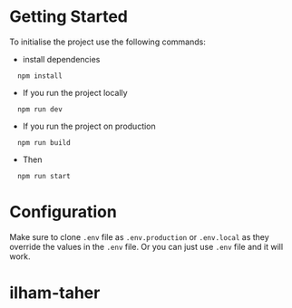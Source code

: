 # Getting Started

To initialise the project use the following commands:

- install dependencies

```shell
  npm install
```

- If you run the project locally

```shell
  npm run dev
```
- If you run the project on production

```shell
  npm run build
```
- Then

```shell
  npm run start
```


# Configuration

Make sure to clone `.env` file as `.env.production` or `.env.local` as they override the values
in the `.env` file.
Or you can just use `.env` file and it will work.
# ilham-taher
